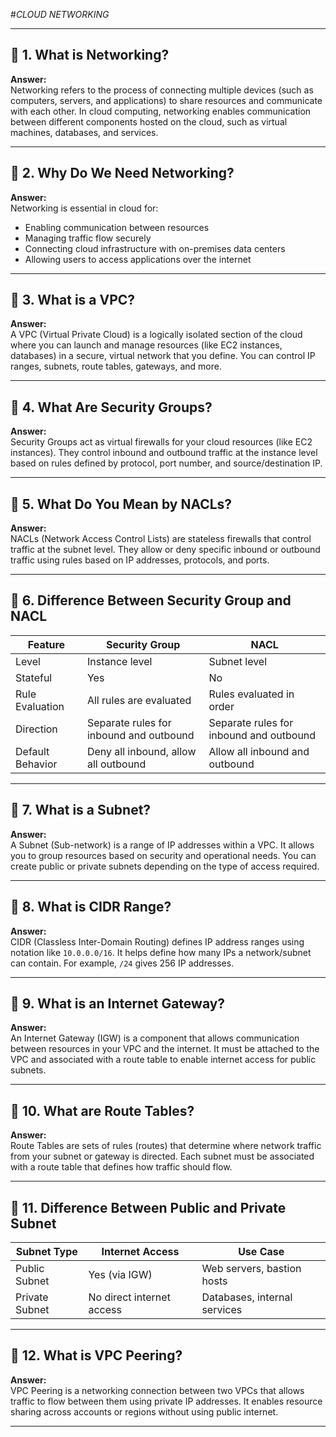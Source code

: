 #*CLOUD NETWORKING*

---

## 📌 1. What is Networking?  
**Answer:**  
Networking refers to the process of connecting multiple devices (such as computers, servers, and applications) to share resources and communicate with each other. In cloud computing, networking enables communication between different components hosted on the cloud, such as virtual machines, databases, and services.

---

## 📌 2. Why Do We Need Networking?  
**Answer:**  
Networking is essential in cloud for:
- Enabling communication between resources  
- Managing traffic flow securely  
- Connecting cloud infrastructure with on-premises data centers  
- Allowing users to access applications over the internet

---

## 📌 3. What is a VPC?  
**Answer:**  
A VPC (Virtual Private Cloud) is a logically isolated section of the cloud where you can launch and manage resources (like EC2 instances, databases) in a secure, virtual network that you define. You can control IP ranges, subnets, route tables, gateways, and more.

---

## 📌 4. What Are Security Groups?  
**Answer:**  
Security Groups act as virtual firewalls for your cloud resources (like EC2 instances). They control inbound and outbound traffic at the instance level based on rules defined by protocol, port number, and source/destination IP.

---

## 📌 5. What Do You Mean by NACLs?  
**Answer:**  
NACLs (Network Access Control Lists) are stateless firewalls that control traffic at the subnet level. They allow or deny specific inbound or outbound traffic using rules based on IP addresses, protocols, and ports.

---

## 📌 6. Difference Between Security Group and NACL  

| Feature             | Security Group     | NACL                  |
|---------------------|--------------------|------------------------|
| Level               | Instance level      | Subnet level           |
| Stateful            | Yes                | No                     |
| Rule Evaluation     | All rules are evaluated | Rules evaluated in order |
| Direction           | Separate rules for inbound and outbound | Separate rules for inbound and outbound |
| Default Behavior    | Deny all inbound, allow all outbound | Allow all inbound and outbound |

---

## 📌 7. What is a Subnet?  
**Answer:**  
A Subnet (Sub-network) is a range of IP addresses within a VPC. It allows you to group resources based on security and operational needs. You can create public or private subnets depending on the type of access required.

---

## 📌 8. What is CIDR Range?  
**Answer:**  
CIDR (Classless Inter-Domain Routing) defines IP address ranges using notation like `10.0.0.0/16`. It helps define how many IPs a network/subnet can contain. For example, `/24` gives 256 IP addresses.

---

## 📌 9. What is an Internet Gateway?  
**Answer:**  
An Internet Gateway (IGW) is a component that allows communication between resources in your VPC and the internet. It must be attached to the VPC and associated with a route table to enable internet access for public subnets.

---

## 📌 10. What are Route Tables?  
**Answer:**  
Route Tables are sets of rules (routes) that determine where network traffic from your subnet or gateway is directed. Each subnet must be associated with a route table that defines how traffic should flow.

---

## 📌 11. Difference Between Public and Private Subnet  

| Subnet Type   | Internet Access        | Use Case                    |
|---------------|------------------------|-----------------------------|
| Public Subnet | Yes (via IGW)          | Web servers, bastion hosts |
| Private Subnet| No direct internet access | Databases, internal services |

---

## 📌 12. What is VPC Peering?  
**Answer:**  
VPC Peering is a networking connection between two VPCs that allows traffic to flow between them using private IP addresses. It enables resource sharing across accounts or regions without using public internet.

---
